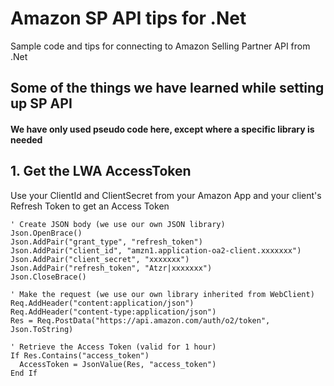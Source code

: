 # Amazon SP API tips for .Net
Sample code and tips for connecting to Amazon Selling Partner API from .Net

## Some of the things we have learned while setting up SP API

#### We have only used pseudo code here, except where a specific library is needed


## 1. Get the LWA AccessToken

Use your ClientId and ClientSecret from your Amazon App and your client's Refresh Token to get an Access Token
```
' Create JSON body (we use our own JSON library)
Json.OpenBrace()
Json.AddPair("grant_type", "refresh_token")
Json.AddPair("client_id", "amzn1.application-oa2-client.xxxxxxx")
Json.AddPair("client_secret", "xxxxxxx")
Json.AddPair("refresh_token", "Atzr|xxxxxxx")
Json.CloseBrace()

' Make the request (we use our own library inherited from WebClient)
Req.AddHeader("content:application/json")
Req.AddHeader("content-type:application/json")
Res = Req.PostData("https://api.amazon.com/auth/o2/token", Json.ToString)

' Retrieve the Access Token (valid for 1 hour)
If Res.Contains("access_token")
  AccessToken = JsonValue(Res, "access_token")
End If

```
